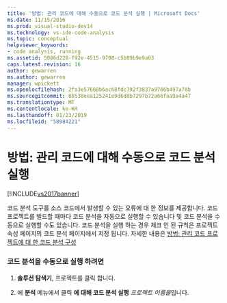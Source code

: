```yaml
---
title: '방법: 관리 코드에 대해 수동으로 코드 분석 실행 | Microsoft Docs'
ms.date: 11/15/2016
ms.prod: visual-studio-dev14
ms.technology: vs-ide-code-analysis
ms.topic: conceptual
helpviewer_keywords:
- code analysis, running
ms.assetid: 5086d228-f92e-4515-9708-c5b89b9e9a03
caps.latest.revision: 16
author: gewarren
ms.author: gewarren
manager: wpickett
ms.openlocfilehash: 2fa3e57660b6ac68fdc792f3837a9766b497a78b
ms.sourcegitcommit: 8b538eea125241e9d6d8b7297b72a66faa9a4a47
ms.translationtype: MT
ms.contentlocale: ko-KR
ms.lasthandoff: 01/23/2019
ms.locfileid: "58984221"
---
```

# <a name="how-to-run-code-analysis-manually-for-managed-code"></a>방법: 관리 코드에 대해 수동으로 코드 분석 실행
[!INCLUDE[vs2017banner](../includes/vs2017banner.md)]

코드 분석 도구를 소스 코드에서 발생할 수 있는 오류에 대 한 정보를 제공합니다. 코드 프로젝트를 빌드할 때마다 코드 분석을 자동으로 실행할 수 있습니다 및 코드 분석을 수동으로 실행할 수도 있습니다. 코드 분석을 실행 하는 경우 체크 인 된 규칙은 프로젝트 속성 페이지의 코드 분석 페이지에서 지정 됩니다. 자세한 내용은 [방법: 관리 코드 프로젝트에 대 한 코드 분석 구성](../code-quality/how-to-configure-code-analysis-for-a-managed-code-project.md)  
  
### <a name="to-run-code-analysis-manually"></a>코드 분석을 수동으로 실행 하려면  
  
1.  **솔루션 탐색기**, 프로젝트를 클릭 합니다.  
  
2.  에 **분석** 메뉴에서 클릭 **에 대해 코드 분석 실행** *프로젝트 이름을*입니다.
